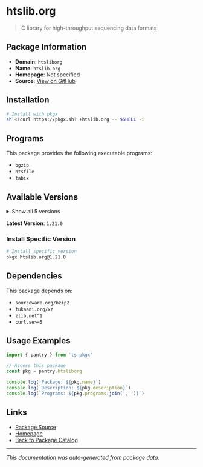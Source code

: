 # htslib.org

> C library for high-throughput sequencing data formats

## Package Information

- **Domain**: `htsliborg`
- **Name**: `htslib.org`
- **Homepage**: Not specified
- **Source**: [View on GitHub](https://github.com/pkgxdev/pantry/tree/main/projects/htslib.org/package.yml)

## Installation

```bash
# Install with pkgx
sh <(curl https://pkgx.sh) +htslib.org -- $SHELL -i
```

## Programs

This package provides the following executable programs:

- `bgzip`
- `htsfile`
- `tabix`

## Available Versions

<details>
<summary>Show all 5 versions</summary>

- `1.21.0`, `1.20.0`, `1.19.1`, `1.19.0`, `1.18.0`

</details>

**Latest Version**: `1.21.0`

### Install Specific Version

```bash
# Install specific version
pkgx htslib.org@1.21.0
```

## Dependencies

This package depends on:

- `sourceware.org/bzip2`
- `tukaani.org/xz`
- `zlib.net^1`
- `curl.se>=5`

## Usage Examples

```typescript
import { pantry } from 'ts-pkgx'

// Access this package
const pkg = pantry.htsliborg

console.log(`Package: ${pkg.name}`)
console.log(`Description: ${pkg.description}`)
console.log(`Programs: ${pkg.programs.join(', ')}`)
```

## Links

- [Package Source](https://github.com/pkgxdev/pantry/tree/main/projects/htslib.org/package.yml)
- [Homepage](#)
- [Back to Package Catalog](../package-catalog.md)

---

*This documentation was auto-generated from package data.*
